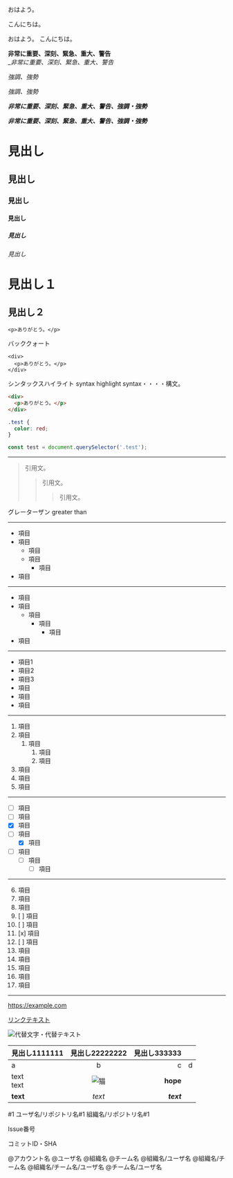 おはよう。

こんにちは。



おはよう。
こんにちは。



**非常に重要、深刻、緊急、重大、警告**  
__非常に重要、深刻、緊急、重大、警告_



*強調、強勢*

_強調、強勢_



***非常に重要、深刻、緊急、重大、警告、強調・強勢***

___非常に重要、深刻、緊急、重大、警告、強調・強勢___



# 見出し
## 見出し
### 見出し
#### 見出し
##### 見出し
###### 見出し


見出し１
=

見出し２
-




`<p>ありがとう。</p>`

バッククォート



    <div>
      <p>ありがとう。</p>
    </div>



シンタックスハイライト
syntax highlight
syntax・・・・構文。

```html
<div>
  <p>ありがとう。</p>
</div>
```


```css
.test {
  color: red;
}
```


```javascript
const test = document.querySelector('.test');
```

***

> 引用文。
> > 引用文。
> > >  引用文。　

グレーターザン
greater than




---




- 項目
- 項目
  - 項目
  - 項目
    - 項目
- 項目

---

* 項目
* 項目
  * 項目
    * 項目
      * 項目
* 項目

---

+ 項目1
+ 項目2
+ 項目3
+ 項目
+ 項目
+ 項目

---

1. 項目
1. 項目
    1. 項目
        1. 項目
        1. 項目
1. 項目
1. 項目
1. 項目

---

- [ ] 項目
- [ ] 項目
- [x] 項目
- [ ] 項目
  - [x] 項目
- [ ] 項目
  - [ ] 項目
    - [ ] 項目

---

6. 項目
2. 項目
2. 項目
2. [ ] 項目
2. [ ] 項目
2. [x] 項目
2. [ ] 項目
2. 項目
2. 項目
2. 項目
2. 項目
2. 項目

---



https://example.com



[リンクテキスト](https://example.com)



![代替文字・代替テキスト](cat.jpg)



|見出し1111111|見出し22222222|見出し333333||
|:-|:-:|-:|-|
|a|b|c|d|
|text<br>text|![猫](cat.jpg)|<b>hope</b>|
|**text**|*text*|***text***|



#1
ユーザ名/リポジトリ名#1
組織名/リポジトリ名#1

Issue番号

コミットID・SHA




@アカウント名
@ユーザ名
@組織名
@チーム名
@組織名/ユーザ名
@組織名/チーム名
@組織名/チーム名/ユーザ名
@チーム名/ユーザ名
